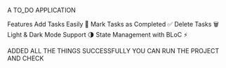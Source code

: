 A TO_DO APPLICATION

Features
 Add Tasks Easily 📝 
 Mark Tasks as Completed ✅
 Delete Tasks 🗑️ 
 Light & Dark Mode Support 🌗
 State Management with BLoC ⚡

ADDED ALL THE THINGS SUCCESSFULLY YOU CAN RUN THE PROJECT AND CHECK
